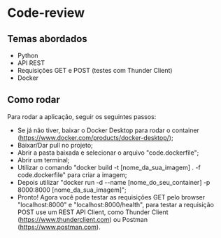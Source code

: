 # Code-review
## Temas abordados
- Python
- API REST
- Requisições GET e POST (testes com Thunder Client)
- Docker

## Como rodar
Para rodar a aplicação, seguir os seguintes passos:
- Se já não tiver, baixar o Docker Desktop para rodar o container (https://www.docker.com/products/docker-desktop/);
- Baixar/Dar pull no projeto;
- Abrir a pasta baixada e selecionar o arquivo "code.dockerfile";
- Abrir um terminal;
- Utilizar o comando "docker build -t [nome_da_sua_imagem] . -f code.dockerfile" para criar a imagem;
- Depois utilizar "docker run -d --name [nome_do_seu_container] -p 8000:8000 [nome_da_sua_imagem]";
- Pronto! Agora você pode testar as requisições GET pelo browser "localhost:8000" e "localhost:8000/health", para testar a requisição POST use um REST API Client, como Thunder Client (https://www.thunderclient.com) ou Postman (https://www.postman.com).

